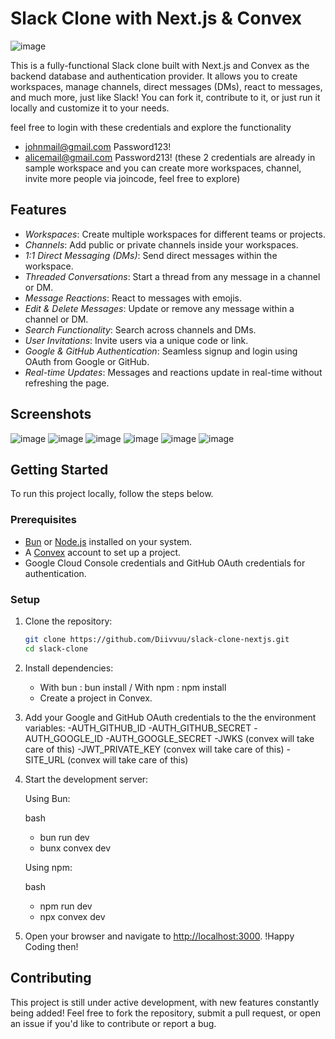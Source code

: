 # Slack Clone with Next.js & Convex

![image](https://github.com/user-attachments/assets/15c981cc-3649-4e77-ba19-1c9dc9bdf082)


This is a fully-functional Slack clone built with Next.js and Convex as the backend database and authentication provider. It allows you to create workspaces, manage channels, direct messages (DMs), react to messages, and much more, just like Slack! You can fork it, contribute to it, or just run it locally and customize it to your needs.

feel free to login with these credentials and explore the functionality
 - johnmail@gmail.com Password123! 
 - alicemail@gmail.com Password213!
(these 2 credentials are already in sample workspace and you can create more workspaces, channel, invite more people via joincode, feel free to explore)

## Features

- *Workspaces*: Create multiple workspaces for different teams or projects.
- *Channels*: Add public or private channels inside your workspaces.
- *1:1 Direct Messaging (DMs)*: Send direct messages within the workspace.
- *Threaded Conversations*: Start a thread from any message in a channel or DM.
- *Message Reactions*: React to messages with emojis.
- *Edit & Delete Messages*: Update or remove any message within a channel or DM.
- *Search Functionality*: Search across channels and DMs.
- *User Invitations*: Invite users via a unique code or link.
- *Google & GitHub Authentication*: Seamless signup and login using OAuth from Google or GitHub.
- *Real-time Updates*: Messages and reactions update in real-time without refreshing the page.

## Screenshots
![image](https://github.com/user-attachments/assets/fcce8263-eae2-4e2f-928f-55da6c5b1d99)
![image](https://github.com/user-attachments/assets/8b755731-38fa-467c-97a1-59f5882fe2be)
![image](https://github.com/user-attachments/assets/3c5f6c51-062e-40de-be16-6a7446f7533b)
![image](https://github.com/user-attachments/assets/0dbd04f9-3fcb-4e9f-b2e3-0998c32ae69c)
![image](https://github.com/user-attachments/assets/25d656c1-888e-4635-98e1-f37bc235ef27)
![image](https://github.com/user-attachments/assets/b2582d70-e4ea-45f3-b88a-4e6094494323)


## Getting Started

To run this project locally, follow the steps below.

### Prerequisites

- [Bun](https://bun.sh/) or [Node.js](https://nodejs.org/) installed on your system.
- A [Convex](https://convex.dev/) account to set up a project.
- Google Cloud Console credentials and GitHub OAuth credentials for authentication.

### Setup

1. Clone the repository:

   ```bash
   git clone https://github.com/Diivvuu/slack-clone-nextjs.git
   cd slack-clone

2. Install dependencies:
   - With bun : bun install / With npm : npm install
   - Create a project in Convex.


3. Add your Google and GitHub OAuth credentials to the the environment variables:
    -AUTH_GITHUB_ID
    -AUTH_GITHUB_SECRET
    -AUTH_GOOGLE_ID
    -AUTH_GOOGLE_SECRET
    -JWKS (convex will take care of this)
    -JWT_PRIVATE_KEY (convex will take care of this)
    -SITE_URL (convex will take care of this)

4. Start the development server:

   Using Bun:

    bash   
      - bun run dev
      - bunx convex dev


    Using npm:

   bash 
      - npm run dev
      - npx convex dev


5. Open your browser and navigate to [http://localhost:3000](http://localhost:3000).
    !Happy Coding then!


## Contributing

This project is still under active development, with new features constantly being added! Feel free to fork the repository, submit a pull request, or open an issue if you'd like to contribute or report a bug.
